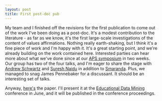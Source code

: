 ```yaml
---
layout: post
title: First post-doc pub
---
```


My team and I finished off the revisions for the first publication to come out of the work I've been doing as a post-doc. It's a modest contribution to the literature - as far as we know, it's the first large-scale investigations of the content of values affirmations. Nothing really earth-shaking, but I think it's a fine piece of work and I'm happy with it. It's a great starting point, and we're already building on the work contained here. Interested parties can hear more about what we've done since at our [APS symposium](http://www.psychologicalscience.org/index.php/convention/2015-convention-program#.VUzO89pVhBd) in two weeks.  Our group has two of the four talks, and I'm eager to share the stage with [Andrew Schwartz](http://www.seas.upenn.edu/~hansens/) and [Suresh Naidu](http://tuvalu.santafe.edu/~snaidu/) in addition to [Smaranda](http://www.cs.columbia.edu/~smara/).  Plus, we managed to snag James Pennebaker for a discussant.  It should be an interesting set of talks. 

Anyway, [here's](/../docs/edm_2015.pdf) the paper. I'll present it at the [Educational Data Mining](http://www.educationaldatamining.org/EDM2015/) conference in June, and it will be published in the conference proceedings.
